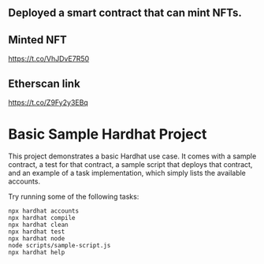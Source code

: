 ## Deployed a smart contract that can mint NFTs. 
## Minted NFT 
 https://t.co/VhJDvE7R50
## Etherscan link
 https://t.co/Z9Fy2y3EBq





# Basic Sample Hardhat Project

This project demonstrates a basic Hardhat use case. It comes with a sample contract, a test for that contract, a sample script that deploys that contract, and an example of a task implementation, which simply lists the available accounts.

Try running some of the following tasks:

```shell
npx hardhat accounts
npx hardhat compile
npx hardhat clean
npx hardhat test
npx hardhat node
node scripts/sample-script.js
npx hardhat help
```
